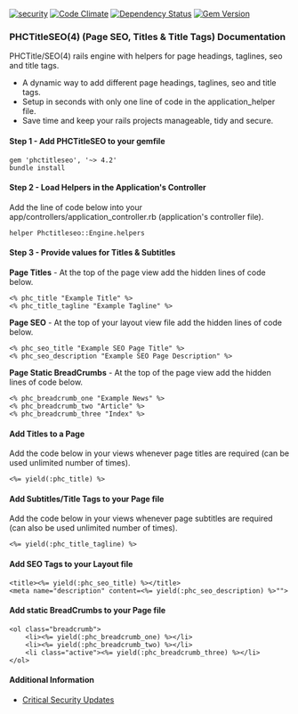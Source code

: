 [![security](https://hakiri.io/github/PHCNetworks/phc-titleseo/master.svg)](https://hakiri.io/github/PHCNetworks/phc-titleseo/master)
[![Code Climate](https://codeclimate.com/github/PHCNetworks/phc-titleseo/badges/gpa.svg)](https://codeclimate.com/github/PHCNetworks/phc-titleseo)
[![Dependency Status](https://gemnasium.com/badges/github.com/PHCNetworks/phc-titleseo.svg)](https://gemnasium.com/github.com/PHCNetworks/phc-titleseo)
[![Gem Version](https://badge.fury.io/rb/phctitleseo.svg)](https://badge.fury.io/rb/phctitleseo)  
  
### PHCTitleSEO(4) (Page SEO, Titles & Title Tags) Documentation
PHCTitle/SEO(4) rails engine with helpers for page headings, taglines, seo and title tags.
  
* A dynamic way to add different page headings, taglines, seo and title tags.
* Setup in seconds with only one line of code in the application_helper file.
* Save time and keep your rails projects manageable, tidy and secure.
  
#### Step 1 - Add PHCTitleSEO to your gemfile  
  
	gem 'phctitleseo', '~> 4.2'
	bundle install

#### Step 2 - Load Helpers in the Application's Controller 
Add the line of code below into your app/controllers/application_controller.rb (application's controller file).  
  
	helper Phctitleseo::Engine.helpers

#### Step 3 - Provide values for Titles & Subtitles 
**Page Titles** - At the top of the page view add the hidden lines of code below.
  
	<% phc_title "Example Title" %>
	<% phc_title_tagline "Example Tagline" %>
	
**Page SEO** - At the top of your layout view file add the hidden lines of code below.

	<% phc_seo_title "Example SEO Page Title" %>
	<% phc_seo_description "Example SEO Page Description" %>
  
**Page Static BreadCrumbs** - At the top of the page view add the hidden lines of code below.

	<% phc_breadcrumb_one "Example News" %>
	<% phc_breadcrumb_two "Article" %>
	<% phc_breadcrumb_three "Index" %>
  
  
#### Add Titles to a Page  
Add the code below in your views whenever page titles are required (can be used unlimited number of times).  
  
	<%= yield(:phc_title) %>
  
#### Add Subtitles/Title Tags to your Page file 
Add the code below in your views whenever page subtitles are required (can also be used unlimited number of times).  
  
	<%= yield(:phc_title_tagline) %>
  
#### Add SEO Tags to your Layout file 
  
	<title><%= yield(:phc_seo_title) %></title>
	<meta name="description" content=<%= yield(:phc_seo_description) %>"">
  
#### Add static BreadCrumbs to your Page file
  
	<ol class="breadcrumb">
		<li><%= yield(:phc_breadcrumb_one) %></li>
		<li><%= yield(:phc_breadcrumb_two) %></li>
		<li class="active"><%= yield(:phc_breadcrumb_three) %></li>
	</ol>
  
#### Additional Information

- [Critical Security Updates](https://github.com/PHCNetworks/phc-titleseo/wiki/Critical-Security-Updates)

  